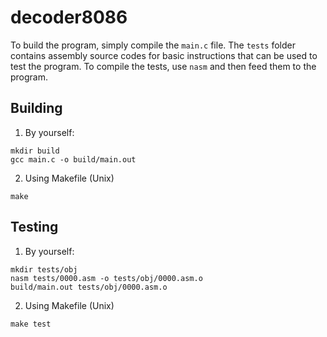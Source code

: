 # decoder8086

To build the program, simply compile the `main.c` file. The `tests` folder contains assembly source codes for basic instructions that can be used to test the program. To compile the tests, use `nasm` and then feed them to the program.

## Building
1. By yourself:
```
mkdir build
gcc main.c -o build/main.out
```
2. Using Makefile (Unix)
```
make
```

## Testing
1. By yourself:
```
mkdir tests/obj
nasm tests/0000.asm -o tests/obj/0000.asm.o
build/main.out tests/obj/0000.asm.o
```

2. Using Makefile (Unix)
```
make test
```
